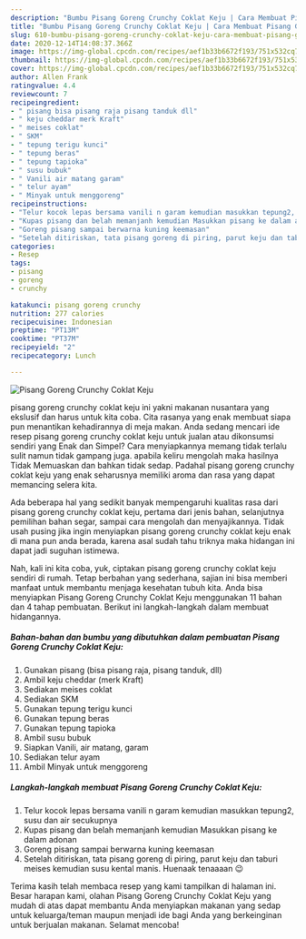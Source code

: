 ```yaml
---
description: "Bumbu Pisang Goreng Crunchy Coklat Keju | Cara Membuat Pisang Goreng Crunchy Coklat Keju Yang Paling Enak"
title: "Bumbu Pisang Goreng Crunchy Coklat Keju | Cara Membuat Pisang Goreng Crunchy Coklat Keju Yang Paling Enak"
slug: 610-bumbu-pisang-goreng-crunchy-coklat-keju-cara-membuat-pisang-goreng-crunchy-coklat-keju-yang-paling-enak
date: 2020-12-14T14:08:37.366Z
image: https://img-global.cpcdn.com/recipes/aef1b33b6672f193/751x532cq70/pisang-goreng-crunchy-coklat-keju-foto-resep-utama.jpg
thumbnail: https://img-global.cpcdn.com/recipes/aef1b33b6672f193/751x532cq70/pisang-goreng-crunchy-coklat-keju-foto-resep-utama.jpg
cover: https://img-global.cpcdn.com/recipes/aef1b33b6672f193/751x532cq70/pisang-goreng-crunchy-coklat-keju-foto-resep-utama.jpg
author: Allen Frank
ratingvalue: 4.4
reviewcount: 7
recipeingredient:
- " pisang bisa pisang raja pisang tanduk dll"
- " keju cheddar merk Kraft"
- " meises coklat"
- " SKM"
- " tepung terigu kunci"
- " tepung beras"
- " tepung tapioka"
- " susu bubuk"
- " Vanili air matang garam"
- " telur ayam"
- " Minyak untuk menggoreng"
recipeinstructions:
- "Telur kocok lepas bersama vanili n garam kemudian masukkan tepung2, susu dan air secukupnya"
- "Kupas pisang dan belah memanjanh kemudian Masukkan pisang ke dalam adonan"
- "Goreng pisang sampai berwarna kuning keemasan"
- "Setelah ditiriskan, tata pisang goreng di piring, parut keju dan taburi meises kemudian susu kental manis. Huenaak tenaaaan 😉"
categories:
- Resep
tags:
- pisang
- goreng
- crunchy

katakunci: pisang goreng crunchy 
nutrition: 277 calories
recipecuisine: Indonesian
preptime: "PT13M"
cooktime: "PT37M"
recipeyield: "2"
recipecategory: Lunch

---
```



![Pisang Goreng Crunchy Coklat Keju](https://img-global.cpcdn.com/recipes/aef1b33b6672f193/751x532cq70/pisang-goreng-crunchy-coklat-keju-foto-resep-utama.jpg)


pisang goreng crunchy coklat keju ini yakni makanan nusantara yang ekslusif dan harus untuk kita coba. Cita rasanya yang enak membuat siapa pun menantikan kehadirannya di meja makan.
Anda sedang mencari ide resep pisang goreng crunchy coklat keju untuk jualan atau dikonsumsi sendiri yang Enak dan Simpel? Cara menyiapkannya memang tidak terlalu sulit namun tidak gampang juga. apabila keliru mengolah maka hasilnya Tidak Memuaskan dan bahkan tidak sedap. Padahal pisang goreng crunchy coklat keju yang enak seharusnya memiliki aroma dan rasa yang dapat memancing selera kita.

Ada beberapa hal yang sedikit banyak mempengaruhi kualitas rasa dari pisang goreng crunchy coklat keju, pertama dari jenis bahan, selanjutnya pemilihan bahan segar, sampai cara mengolah dan menyajikannya. Tidak usah pusing jika ingin menyiapkan pisang goreng crunchy coklat keju enak di mana pun anda berada, karena asal sudah tahu triknya maka hidangan ini dapat jadi suguhan istimewa.




Nah, kali ini kita coba, yuk, ciptakan pisang goreng crunchy coklat keju sendiri di rumah. Tetap berbahan yang sederhana, sajian ini bisa memberi manfaat untuk membantu menjaga kesehatan tubuh kita. Anda bisa menyiapkan Pisang Goreng Crunchy Coklat Keju menggunakan 11 bahan dan 4 tahap pembuatan. Berikut ini langkah-langkah dalam membuat hidangannya.

<!--inarticleads1-->

##### Bahan-bahan dan bumbu yang dibutuhkan dalam pembuatan Pisang Goreng Crunchy Coklat Keju:

1. Gunakan  pisang (bisa pisang raja, pisang tanduk, dll)
1. Ambil  keju cheddar (merk Kraft)
1. Sediakan  meises coklat
1. Sediakan  SKM
1. Gunakan  tepung terigu kunci
1. Gunakan  tepung beras
1. Gunakan  tepung tapioka
1. Ambil  susu bubuk
1. Siapkan  Vanili, air matang, garam
1. Sediakan  telur ayam
1. Ambil  Minyak untuk menggoreng




<!--inarticleads2-->

##### Langkah-langkah membuat Pisang Goreng Crunchy Coklat Keju:

1. Telur kocok lepas bersama vanili n garam kemudian masukkan tepung2, susu dan air secukupnya
1. Kupas pisang dan belah memanjanh kemudian Masukkan pisang ke dalam adonan
1. Goreng pisang sampai berwarna kuning keemasan
1. Setelah ditiriskan, tata pisang goreng di piring, parut keju dan taburi meises kemudian susu kental manis. Huenaak tenaaaan 😉




Terima kasih telah membaca resep yang kami tampilkan di halaman ini. Besar harapan kami, olahan Pisang Goreng Crunchy Coklat Keju yang mudah di atas dapat membantu Anda menyiapkan makanan yang sedap untuk keluarga/teman maupun menjadi ide bagi Anda yang berkeinginan untuk berjualan makanan. Selamat mencoba!
